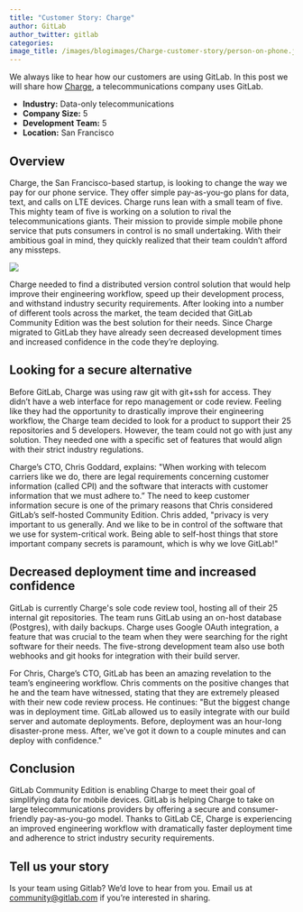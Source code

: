 ```yaml
---
title: "Customer Story: Charge"
author: GitLab
author_twitter: gitlab
categories: 
image_title: /images/blogimages/Charge-customer-story/person-on-phone.jpg
---
```


We always like to hear how our customers are using GitLab. In this post we will share how [Charge](https://charge.co/), 
a telecommunications company uses GitLab. 

<!-- more -->

- **Industry:** Data-only telecommunications
- **Company Size:** 5
- **Development Team:** 5
- **Location:** San Francisco

## Overview

Charge, the San Francisco-based startup, is looking to change the way we pay for our phone 
service. They offer simple pay-as-you-go plans for data, text, and calls on LTE devices. Charge 
runs lean with a small team of five. This mighty team of five is working on a solution to rival the telecommunications giants. 
Their mission to provide simple mobile phone service that puts consumers in control is no small undertaking. 
With their ambitious goal in mind, they quickly realized that their team couldn’t afford any missteps.

![](/images/blogimages/Charge-customer-story/person-on-phone-2.jpg)

Charge needed to find a distributed version control solution that would help improve their engineering workflow, speed up 
their development process, and withstand industry security requirements. After looking into a number 
of different tools across the market, the team decided that GitLab Community Edition was the 
best solution for their needs. Since Charge migrated to GitLab they have already 
seen decreased development times and increased confidence in the code they’re deploying.  

## Looking for a secure alternative

Before GitLab, Charge was using raw git with git+ssh for access. They didn’t have a web interface for repo management 
or code review. Feeling like they had the opportunity to drastically improve their engineering workflow, 
the Charge team decided to look for a product to support their 25 repositories and 5 developers. However, 
the team could not go with just any solution. They needed one with a specific set of features that would 
align with their strict industry regulations.

Charge’s CTO, Chris Goddard, explains: "When working with telecom carriers like we do, there are legal 
requirements concerning customer information (called CPI) and the software that interacts with customer 
information that we must adhere to.” The need to keep customer information secure is one of the primary 
reasons that Chris considered GitLab’s self-hosted Community Edition. Chris added, "privacy is very important 
to us generally. And we like to be in control of the software that we use for system-critical work. Being able 
to self-host things that store important company secrets is paramount, which is why we love GitLab!" 

## Decreased deployment time and increased confidence

GitLab is currently Charge's sole code review tool, hosting all of their 25 internal git repositories. 
The team runs GitLab using an on-host database (Postgres), with daily backups. Charge uses 
Google OAuth integration, a feature that was crucial to the team when they were searching for 
the right software for their needs. The five-strong development team also use both webhooks 
and git hooks for integration with their build server. 

For Chris, Charge’s CTO, GitLab has been an amazing revelation to the team’s engineering workflow. 
Chris comments on the positive changes that he and the team have witnessed, stating that they are 
extremely pleased with their new code review process. He continues: "But the biggest change was in deployment time. 
GitLab allowed us to easily integrate with our build server and automate deployments. Before, deployment 
was an hour-long disaster-prone mess. After, we've got it down to a couple minutes and can deploy with confidence."

## Conclusion

GitLab Community Edition is enabling Charge to meet their goal of simplifying data for mobile devices. 
GitLab is helping Charge to take on large telecommunications providers by offering a secure and consumer-friendly
pay-as-you-go model. Thanks to GitLab CE, Charge is experiencing an improved engineering workflow with dramatically faster 
deployment time and adherence to strict industry security requirements.  

## Tell us your story

Is your team using Gitlab? We’d love to hear from you.
Email us at community@gitlab.com if you’re interested in sharing.
